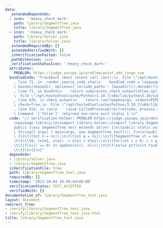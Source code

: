 ```yaml
---
data:
  _extendedDependsOn:
  - icon: ':heavy_check_mark:'
    path: library/SegmentTree.java
    title: library/SegmentTree.java
  - icon: ':heavy_check_mark:'
    path: library/Solver.java
    title: library/Solver.java
  _extendedRequiredBy: []
  _extendedVerifiedWith: []
  _isVerificationFailed: false
  _pathExtension: java
  _verificationStatusIcon: ':heavy_check_mark:'
  attributes:
    PROBLEM: https://judge.yosupo.jp/problem/point_add_range_sum
  bundledCode: "Traceback (most recent call last):\n  File \"/opt/hostedtoolcache/Python/3.10.7/x64/lib/python3.10/site-packages/onlinejudge_verify/documentation/build.py\"\
    , line 71, in _render_source_code_stat\n    bundled_code = language.bundle(stat.path,\
    \ basedir=basedir, options={'include_paths': [basedir]}).decode()\n  File \"/opt/hostedtoolcache/Python/3.10.7/x64/lib/python3.10/site-packages/onlinejudge_verify/languages/user_defined.py\"\
    , line 71, in bundle\n    return subprocess.check_output(shlex.split(command))\n\
    \  File \"/opt/hostedtoolcache/Python/3.10.7/x64/lib/python3.10/subprocess.py\"\
    , line 420, in check_output\n    return run(*popenargs, stdout=PIPE, timeout=timeout,\
    \ check=True,\n  File \"/opt/hostedtoolcache/Python/3.10.7/x64/lib/python3.10/subprocess.py\"\
    , line 524, in run\n    raise CalledProcessError(retcode, process.args,\nsubprocess.CalledProcessError:\
    \ Command '['false']' returned non-zero exit status 1.\n"
  code: "// verification-helper: PROBLEM https://judge.yosupo.jp/problem/point_add_range_sum\n\
    \npackage library;\n\nimport library.Solver;\nimport library.SegmentTree;\n\n\
    public class SegmentTree_test extends Solver {\n\tpublic static void main(final\
    \ String[] args) { main(args, new SegmentTree_test()); }\n\n\tpublic void solve()\
    \ {\n\t\tint n = ni();\n\t\tint q = ni();\n\t\tSegmentTree st = new SegmentTree(nl(n),\n\
    \t\t\t\t0, (ele1, ele2) -> ele1 + ele2);\n\t\tfor(int i = 0; i < q; i ++) {\n\t\
    \t\tif(ni() == 0) st.update(ni(), nl());\n\t\t\telse prtln(st.find(ni(), ni()));\n\
    \t\t}\n\t}\n}"
  dependsOn:
  - library/Solver.java
  - library/SegmentTree.java
  isVerificationFile: true
  path: library/SegmentTree_test.java
  requiredBy: []
  timestamp: '2022-10-04 10:50:43+09:00'
  verificationStatus: TEST_ACCEPTED
  verifiedWith: []
documentation_of: library/SegmentTree_test.java
layout: document
redirect_from:
- /verify/library/SegmentTree_test.java
- /verify/library/SegmentTree_test.java.html
title: library/SegmentTree_test.java
---
```

